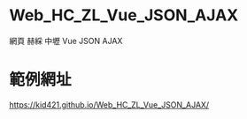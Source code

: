 # Web_HC_ZL_Vue_JSON_AJAX
網頁 赫綵 中壢 Vue JSON AJAX

# 範例網址
https://kid421.github.io/Web_HC_ZL_Vue_JSON_AJAX/